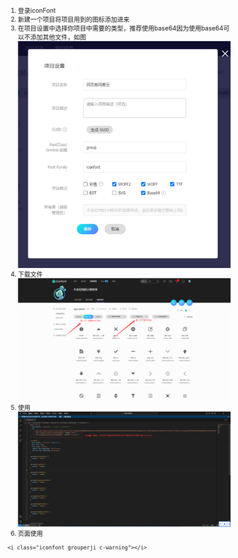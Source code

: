 1. 登录iconFont
2. 新建一个项目将项目用到的图标添加进来
3. 在项目设置中选择你项目中需要的类型，推荐使用base64因为使用base64可以不添加其他文件，如图
  ![iconFont1.png](..%2Fpublic%2Fimg%2FiconFont1.png)
4. 下载文件
  ![iconFont.png](..%2Fpublic%2Fimg%2FiconFont.png)
5. 使用
  ![iconFont2.png](..%2Fpublic%2Fimg%2FiconFont2.png)
6. 页面使用

  ```vue
  <i class="iconfont grouperji c-warning"></i>
  ```

  
